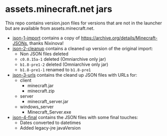 # assets.minecraft.net jars

This repo contains version.json files for versions that are not in the launcher but are available from assets.minecraft.net.

- [json-1-import](./json-1-import) contains a copy of https://archive.org/details/Minecraft-JSONs, thanks Nixinova!
- [json-2-cleanup](./json-2-cleanup) contains a cleaned up version of the original import:
  - Non JSON files deleted
  - `c0.0.15a-1` deleted (Omniarchive only jar)
  - `b1.8-pre1-2` deleted (Omniarchive only jar)
  - `b1.8-pre1-1` renamed to `b1.8-pre1`
- [json-3-urls](./json-3-urls) contains the cleand up JSON files with URLs for:
  - client
    - minecraft.jar
    - minecraft.zip
  - server
    - minecraft_server.jar
  - windows_server
    - Minecraft_Server.exe
- [json-4-final](./json-4-final) contains the JSON files with some final touches:
  - Dates converted to datetimes
  - Added legacy-jre javaVersion
